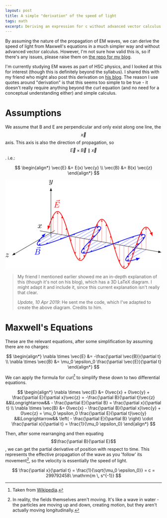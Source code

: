 ```yaml
---
layout: post
title: A simple "derivation" of the speed of light
tags: math
excerpt: Deriving an expression for c without advanced vector calculus
---
```


By assuming the nature of the propagation of EM waves, we can derive the speed of light from Maxwell's equations in a much simpler way and without advanced vector calculus. However, I'm not sure how valid this is, so if there's any issues, please raise them on [the repo for my blog][repo].

[repo]: https://github.com/ralismark/ralismark.github.io

<!--more-->

I'm currently studying EM waves as part of HSC physics, and I looked at this for interest (though this is definitely beyond the syllabus). I shared this with my friend who might also post this derivation on [his blog][sabicool]. The reason I use quotes around "derivation" is that this seems too simple to be true - it doesn't really require anything beyond the curl equation (and no need for a conceptual understanding either) and simple calculus.

[sabicool]: https://sabicool.github.io/

# Assumptions

We assume that B and E are perpendicular and only exist along one line, the $$\vec{x}$$ axis. This axis is also the direction of propagation, so $$\vec{E} \times \vec{B} \parallel \vec{x}$$. i.e.:

$$
\begin{align*}
	\vec{E} &= E(x) \vec{y}
\\	\vec{B} &= B(x) \vec{z}
\end{align*}
$$

![](/assets/em-wave.svg "Electromagnetic Wave. Credits to sabicool.")

> My friend I mentioned earlier showed me an in-depth explanation of this (though it's not on his blog), which has a 3D LaTeX diagram. I might adapt it and include it, since this current explanation isn't really that clear.
>
> *Update, 10 Apr 2019*: He sent me the code, which I've adapted to create the above diagram. Credits to him.

# Maxwell's Equations

These are the relevant equations, after some simplification by assuming there are no charges:

$$
\begin{align*}
	\nabla \times \vec{E} &= -\frac{\partial \vec{B}}{\partial t}
\\	\nabla \times \vec{B} &= \mu_0 \epsilon_0 \frac{\partial \vec{E}}{\partial t}
\end{align*}
$$

We can apply the formula for curl[^2] to simplify these down to two differential equations.

[^2]: Taken from [Wikipedia][curl].

[curl]: https://en.wikipedia.org/wiki/Curl_(mathematics)

$$
\begin{align*}
	\nabla \times \vec{E} &= 0\vec{x} + 0\vec{y} + \frac{\partial E}{\partial x}\vec{z} = -\frac{\partial B}{\partial t}\vec{z} 
	&&\Longrightarrow&& - \frac{\partial E}{\partial B} = \frac{\partial x}{\partial t}
\\	\nabla \times \vec{B} &= 0\vec{x} - \frac{\partial B}{\partial x}\vec{y} + 0\vec{z} = \mu_0 \epsilon_0 \frac{\partial E}{\partial t}\vec{y}
	&&\Longrightarrow&& \left( - \frac{\partial E}{\partial B} \right) \cdot \frac{\partial x}{\partial t} = \frac{1}{\mu_0 \epsilon_0}
\end{align*}
$$

Then, after some rearranging and then equating $$\frac{\partial B}{\partial E}$$, we can get the partial derivative of position with respect to time. This represents the effective propagation of the wave as you 'follow' its movement[^3], so the velocity is essentially the speed of light.

[^3]: In reality, the fields themselves aren't moving. It's like a wave in water - the particles are moving up and down, creating motion, but they aren't actually moving longitudinally.

$$
\frac{\partial x}{\partial t} = \frac{1}{\sqrt{\mu_0 \epsilon_0}} = c = 299792458\ \mathrm{m \, s^{-1}}
$$
